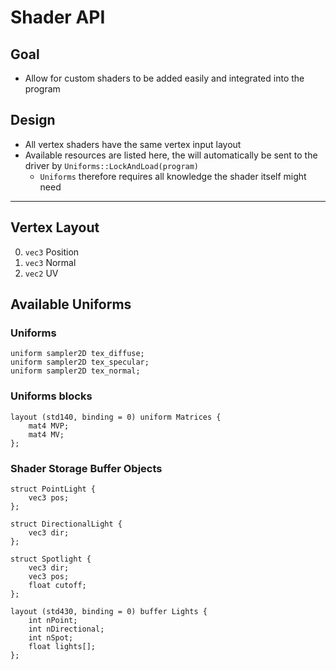 # Shader API
## Goal
* Allow for custom shaders to be added easily and integrated into the program
  
## Design
* All vertex shaders have the same vertex input layout
* Available resources are listed here, the will automatically be sent to the driver by `Uniforms::LockAndLoad(program)`
  * `Uniforms` therefore requires all knowledge the shader itself might need

---
## Vertex Layout
0. `vec3` Position
1. `vec3` Normal
2. `vec2` UV
   
## Available Uniforms
### Uniforms
```
uniform sampler2D tex_diffuse;
uniform sampler2D tex_specular;
uniform sampler2D tex_normal;
```

### Uniforms blocks
```
layout (std140, binding = 0) uniform Matrices {
    mat4 MVP;
    mat4 MV;
};
```
### Shader Storage Buffer Objects
```
struct PointLight {
    vec3 pos;
};

struct DirectionalLight {
    vec3 dir;
};

struct Spotlight {
    vec3 dir;
    vec3 pos;
    float cutoff;
};

layout (std430, binding = 0) buffer Lights {
    int nPoint;
    int nDirectional;
    int nSpot;
    float lights[];
};
```